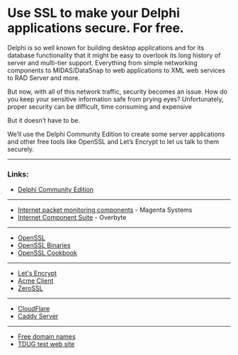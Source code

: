 # Use SSL to make your Delphi applications secure. For free.

Delphi is so well known for building desktop applications and for its database functionality that it might be easy to overlook its long history of server and multi-tier support. Everything from simple networking components to MIDAS/DataSnap to web applications to XML web services to RAD Server and more.

But now, with all of this network traffic, security becomes an issue. How do you keep your sensitive information safe from prying eyes? Unfortunately, proper security can be difficult, time consuming and expensive

But it doesn’t have to be.

We’ll use the Delphi Community Edition to create some server applications and other free tools like OpenSSL and Let’s Encrypt to let us talk to them securely.

---
### Links:
* [Delphi Community Edition](https://www.embarcadero.com/products/delphi/starter)
---
* [Internet packet monitoring components](https://www.magsys.co.uk/delphi/magmonsock.asp) - Magenta Systems
* [Internet Component Suite](http://www.overbyte.eu/frame_index.html?redirTo=/products/ics.html) - Overbyte
---
* [OpenSSL]()
* [OpenSSL Binaries]()
* [OpenSSL Cookbook]()
---
* [Let's Encrypt]()
* [Acme Client]()
* [ZeroSSL]()
---
* [CloudFlare]()
* [Caddy Server]()
---
* [Free domain names]()
* [TDUG test web site](http://tdug.co.nf)

